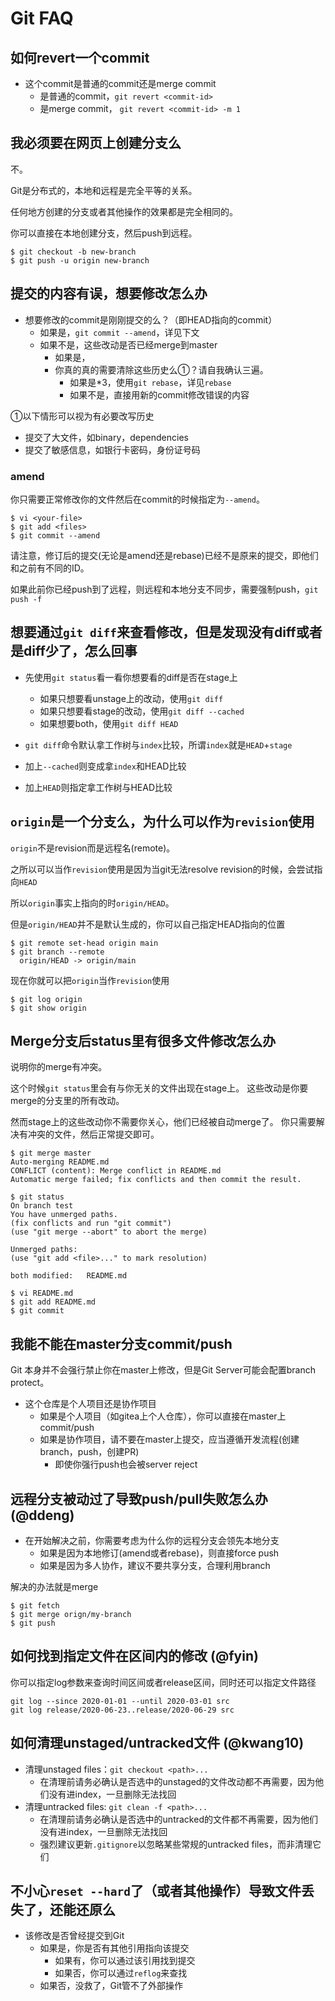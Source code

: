 # Git FAQ

## 如何revert一个commit

- 这个commit是普通的commit还是merge commit
    - 是普通的commit，`git revert <commit-id>`
    - 是merge commit， `git revert <commit-id> -m 1`

## 我必须要在网页上创建分支么

不。

Git是分布式的，本地和远程是完全平等的关系。

任何地方创建的分支或者其他操作的效果都是完全相同的。

你可以直接在本地创建分支，然后push到远程。

```
$ git checkout -b new-branch
$ git push -u origin new-branch
```

## 提交的内容有误，想要修改怎么办

- 想要修改的commit是刚刚提交的么？（即HEAD指向的commit）
    - 如果是，`git commit --amend`，详见下文
    - 如果不是，这些改动是否已经merge到master
        - 如果是，
        - 你真的真的需要清除这些历史么①？请自我确认三遍。
            - 如果是*3，使用`git rebase`，详见`rebase`
            - 如果不是，直接用新的commit修改错误的内容

①以下情形可以视为有必要改写历史

- 提交了大文件，如binary，dependencies
- 提交了敏感信息，如银行卡密码，身份证号码

### amend

你只需要正常修改你的文件然后在commit的时候指定为`--amend`。

```
$ vi <your-file>
$ git add <files>
$ git commit --amend
```

请注意，修订后的提交(无论是amend还是rebase)已经不是原来的提交，即他们和之前有不同的ID。

如果此前你已经push到了远程，则远程和本地分支不同步，需要强制push，`git push -f`

## 想要通过`git diff`来查看修改，但是发现没有diff或者是diff少了，怎么回事

- 先使用`git status`看一看你想要看的diff是否在stage上
    - 如果只想要看unstage上的改动，使用`git diff`
    - 如果只想要看stage的改动，使用`git diff --cached`
    - 如果想要both，使用`git diff HEAD`

- `git diff`命令默认拿工作树与`index`比较，所谓`index`就是`HEAD`+`stage`
- 加上`--cached`则变成拿`index`和HEAD比较
- 加上`HEAD`则指定拿工作树与HEAD比较

## `origin`是一个分支么，为什么可以作为`revision`使用

`origin`不是revision而是远程名(remote)。

之所以可以当作`revision`使用是因为当git无法resolve revision的时候，会尝试指向`HEAD`

所以`origin`事实上指向的时`origin/HEAD`。

但是`origin/HEAD`并不是默认生成的，你可以自己指定HEAD指向的位置

```
$ git remote set-head origin main
$ git branch --remote
  origin/HEAD -> origin/main
```

现在你就可以把`origin`当作`revision`使用

```
$ git log origin
$ git show origin
```

## Merge分支后status里有很多文件修改怎么办

说明你的merge有冲突。

这个时候`git status`里会有与你无关的文件出现在stage上。
这些改动是你要merge的分支里的所有改动。

然而stage上的这些改动你不需要你关心，他们已经被自动merge了。
你只需要解决有冲突的文件，然后正常提交即可。

```
$ git merge master
Auto-merging README.md
CONFLICT (content): Merge conflict in README.md
Automatic merge failed; fix conflicts and then commit the result.

$ git status
On branch test
You have unmerged paths.
(fix conflicts and run "git commit")
(use "git merge --abort" to abort the merge)

Unmerged paths:
(use "git add <file>..." to mark resolution)

both modified:   README.md

$ vi README.md
$ git add README.md
$ git commit
```

## 我能不能在master分支commit/push

Git 本身并不会强行禁止你在master上修改，但是Git Server可能会配置branch protect。

- 这个仓库是个人项目还是协作项目
    - 如果是个人项目（如gitea上个人仓库），你可以直接在master上commit/push
    - 如果是协作项目，请不要在master上提交，应当遵循开发流程(创建branch，push，创建PR)
        - 即使你强行push也会被server reject

## 远程分支被动过了导致push/pull失败怎么办 (@ddeng)

- 在开始解决之前，你需要考虑为什么你的远程分支会领先本地分支
    - 如果是因为本地修订(amend或者rebase)，则直接force push
    - 如果是因为多人协作，建议不要共享分支，合理利用branch

解决的办法就是merge

```
$ git fetch
$ git merge orign/my-branch
$ git push
```

## 如何找到指定文件在区间内的修改 (@fyin)

你可以指定log参数来查询时间区间或者release区间，同时还可以指定文件路径

```
git log --since 2020-01-01 --until 2020-03-01 src
git log release/2020-06-23..release/2020-06-29 src
```

## 如何清理unstaged/untracked文件 (@kwang10)

- 清理unstaged files：`git checkout <path>...`
    - 在清理前请务必确认是否选中的unstaged的文件改动都不再需要，因为他们没有进index，一旦删除无法找回
- 清理untracked files: `git clean -f <path>...`
    - 在清理前请务必确认是否选中的untracked的文件都不再需要，因为他们没有进index，一旦删除无法找回
    - 强烈建议更新`.gitignore`以忽略某些常规的untracked files，而非清理它们

## 不小心`reset --hard`了（或者其他操作）导致文件丢失了，还能还原么

- 该修改是否曾经提交到Git
    - 如果是，你是否有其他引用指向该提交
        - 如果有，你可以通过该引用找到提交
        - 如果否，你可以通过`reflog`来查找
    - 如果否，没救了，Git管不了外部操作
    
